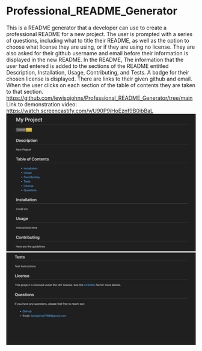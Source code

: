 # Professional_README_Generator
This is a README generator that a developer can use to create a professional README for a new project.
The user is prompted with a series of questions, including what to title their README, as well as the option to choose what license they are using, or if they are using no license. 
They are also asked for their github username and email before their information is displayed in the new README. 
In the README, The information that the user had entered is added to the sections of the README entitled Description, Installation, Usage, Contributing, and Tests. A badge for their chosen license is displayed. 
There are links to their given github and email. When the user clicks on each section of the table of contents they are taken to that section. 
https://github.com/lewisgjohns/Professional_README_Generator/tree/main
Link to demonstration video: https://watch.screencastify.com/v/U90P9iHoEznf9B0ibBaL
![alt text](image.png)
![alt text](image-1.png)



